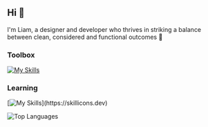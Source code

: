 ## Hi 👋 

I'm Liam, a designer and developer who thrives in striking a balance <br> between clean, considered and functional outcomes  🌱

### Toolbox 
[![My Skills](https://skillicons.dev/icons?i=html,css,js)](https://skillicons.dev)

### Learning 
[![My Skills](https://skillicons.dev/icons?i=nodejs,express,tailwindcss,react,nextjs,ts,docker,)](https://skillicons.dev)

![Top Languages](https://github-readme-stats.vercel.app/api/top-langs/?username=liammelkersson&layout=compact&theme=dark&border_color=transparent)
